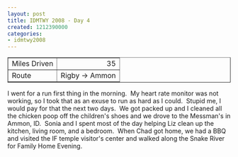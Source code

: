 ```yaml
---
layout: post
title: IDMTWY 2008 - Day 4
created: 1212390000
categories:
- idmtwy2008
---
```

<p>
<table width="0" cellspacing="1" cellpadding="1" border="1">
    <tbody>
        <tr>
            <td>Miles Driven</td>
            <td align="right">35</td>
        </tr>
        <tr>
            <td>Route</td>
            <td>Rigby -&gt; Ammon</td>
        </tr>
    </tbody>
</table>
</p>
<p>I went for a run first thing in the morning.&nbsp; My heart rate monitor was not working, so I took that as an exuse to run as hard as I could.&nbsp; Stupid me, I would pay for that the next two days.&nbsp; We got packed up and I cleaned all the chicken poop off the children's shoes and we drove to the Messman's in Ammon, ID.&nbsp; Sonia and I spent most of the day helping Liz clean up the kitchen, living room, and a bedroom.&nbsp; When Chad got home, we had a BBQ and visited the IF temple visitor's center and walked along the Snake River for Family Home Evening.</p>
